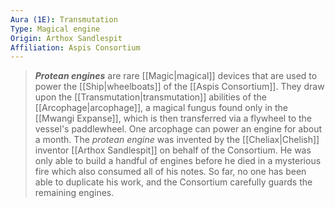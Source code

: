 ```yaml
---
Aura (1E): Transmutation
Type: Magical engine
Origin: Arthox Sandlespit
Affiliation: Aspis Consortium
---
```


> ***Protean engines*** are rare [[Magic|magical]] devices that are used to power the [[Ship|wheelboats]] of the [[Aspis Consortium]]. They draw upon the [[Transmutation|transmutation]] abilities of the [[Arcophage|arcophage]], a magical fungus found only in the [[Mwangi Expanse]], which is then transferred via a flywheel to the vessel's paddlewheel. One arcophage can power an engine for about a month.
> The *protean engine* was invented by the [[Cheliax|Chelish]] inventor [[Arthox Sandlespit]] on behalf of the Consortium. He was only able to build a handful of engines before he died in a mysterious fire which also consumed all of his notes. So far, no one has been able to duplicate his work, and the Consortium carefully guards the remaining engines.







